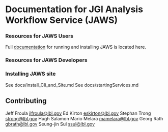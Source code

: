 # Documentation for JGI Analysis Workflow Service (JAWS)

### Resources for JAWS Users
Full [documentation](https://jaws-docs.readthedocs.io) for running and installing JAWS is located here.

### Resources for JAWS Developers


### Installing JAWS site
See docs/install_Cli_and_Site.md
See docs/startingServices.md

## Contributing
Jeff Froula <jlfroula@lbl.gov>
Ed Kirton <eskirton@lbl.gov>
Stephan Trong <strong@lbl.gov>
Hugh Salamon <hsalamon>
Mario Melara <mamelara@lbl.gov>
Georg Rath <gbrath@lbl.gov>
Seung-jin Sul <ssul@lbl.gov>


